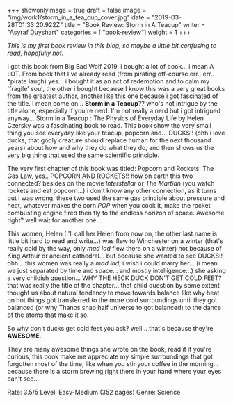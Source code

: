 +++
showonlyimage = true
draft = false
image = "img/work1/storm_in_a_tea_cup_cover.jpg"
date = "2019-03-28T01:33:20.922Z"
title = "Book Review: Storm in A Teacup"
writer = "Asyraf Duyshart"
categories = [ "book-review"]
weight = 1
+++

*This is my first book review in this blog, so maybe a little bit confusing to read, hopefully not.*

I got this book from Big Bad Wolf 2019, i bought a lot of book... i mean A LOT. From book that I've already read (from pirating off-course err.. err.. *pirate laugh) yes... i bought it as an act of redemption and to calm my 'fragile' soul, the other i bought because I know this was a very great books from the greatest author, another like this one because i got fascinated of the title.
I mean come on... **Storm in a Teacup**?? who's not intrigue by the title alone, especially if you're nerd. I'm not really a nerd but i got intrigued anyway...
Storm in a Teacup : The Physics of Everyday Life by Helen Czersky was a fascinating book to read. This book show the very small thing you see everyday like your teacup, popcorn and... DUCKS!! (ohh i love ducks, that godly creature should replace human for the next thousand years) about how and why they do what they do, and then shows us the very big thing that used the same scientific principle.

The very first chapter of this book was titled: Popcorn and Rockets: The Gas Law, yes.. POPCORN AND ROCKETS!! how on earth this two connected? besides on the movie *Interstellar* or *The Martian* (you watch rockets and eat popcorn...) i don't know any other connection, as it turns out i was wrong, these two used the same gas principle about pressure and heat, whatever makes the corn *POP* when you cook it, make the rocket combusting engine fired then fly to the endless horizon of space. Awesome right? well wait for another one...

This women, Helen (I'll call her Helen from now on, the other last name is little bit hard to read and write...) was flew to Winchester on a winter (that's really cold by the way, only *mad lad* flew there on a winter) not because of King Arthur or ancient cathedral... but because she wanted to see DUCKS!! ohh... this women was really a *mad lad*, i wish i could marry her... (i mean we just separated by time and space... and mostly intelligence...) she asking a very childish question... WHY THE HECK DUCK DON'T GET COLD FEET? that was really the title of the chapter... that child question by some extent thought us about natural tendency to move towards balance like why heat on hot things got transferred to the more cold surroundings until they got balanced (or why Thanos snap half universe to got balanced) to the dance of the atoms that make it so. 

So why don't ducks get cold feet you ask? well... that's because they're **AWESOME**.

They are many awesome things she wrote on the book, read it if you're curious, this book make me appreciate my simple surroundings that got forgotten most of the time, like when you stir your coffee in the morning... because there is a storm brewing right there in your hand where your eyes can't see...

Rate: 3.5/5
Level: Easy-Medium (352 pages)
Genre: Science